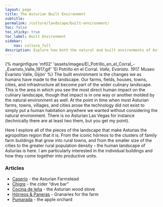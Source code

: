 ```yaml
---
layout: page
title: The Asturian Built Environment
subtitle: 
permalink: /culture/landscape/built-environment/
toc: false
toc_sticky: true
toc_label: Built Environment
sidebar:
    nav: culture_full
description: Explore how both the natural and built environments of Asturias inform the indissoluble relationship between rural life and gastronomy.
---
```

{% marginfigure 'mf02' 'assets/images/El_Potrillo_en_el_Corral_-_Evaristo_Valle_1917.gif' 'El Potrillo en el Corral. *Valle, Evaristo. 1917.* Museo Evaristo Valle, Gijón' %}
The built environment is the changes we as humans have made to the landscape. Our farms, fields, houses, towns, cities, and infrastructure all become part of the wider culinary landscape. This is the area in which you see the most direct human impact on the culinary landscape, though that impact is in one way or another molded by the natural environment as well. At the point in time when most Asturian farms, towns, villages, and cities arose the technology did not exist to simply put a human habitation anywhere we wanted without considering the natural environment. There is no Asturian Las Vegas for instance (technically there are at least two them, but you get my point).

Here I explore all of the pieces of the landscape that make Asturias the agropolitan region that it is. From the iconic hórreos to the clusters of family farm buildings that grow into rural towns, and from the smaller size of the cities to the greater rural population density - the human landscape of Asturias is here. I am particularly interested in the individual buildings and how they come together into productive units. 

### Articles

- [Caserío](/culture/landscape/built-environment/casería.html) - the Asturian Farmstead
- [Chigre](/culture/landscape/built-environment/chigre.html) - the cider “dive bar”
- [Cocina de leña](/culture/landscape/built-environment/cocina-leña.html) - the Asturian wood stove
- [Hórreos & Paneras](/culture/landscape/built-environment/hórreo-panera.html) - Granaries for the farm
- [Pumarada](/culture/landscape/built-environment/pumarada.html) - the apple orchard
